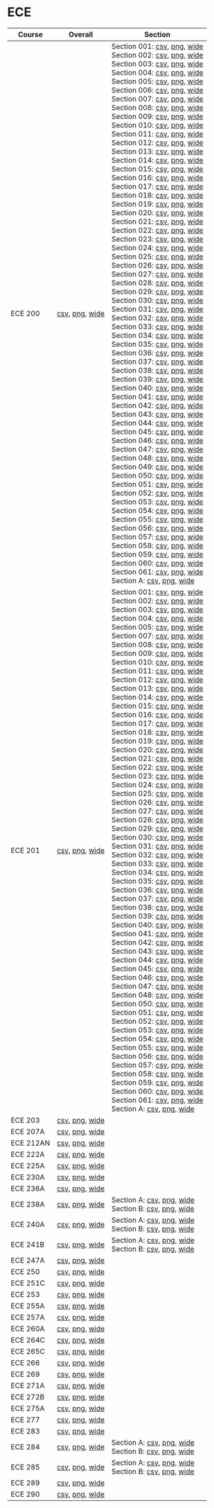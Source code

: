 # ECE

| Course | Overall | Section |
| ------ | ------- | ------- |
| ECE 200 | [csv](https://github.com/UCSD-Historical-Enrollment-Data/2022FallGrad/blob/main/overall/ECE%20200.csv), [png](https://raw.githubusercontent.com/UCSD-Historical-Enrollment-Data/2022FallGrad/main/plot_overall/ECE%20200.png), [wide](https://raw.githubusercontent.com/UCSD-Historical-Enrollment-Data/2022FallGrad/main/plot_overall_wide/ECE%20200.png) | Section 001: [csv](https://github.com/UCSD-Historical-Enrollment-Data/2022FallGrad/blob/main/section/ECE%20200_001.csv), [png](https://raw.githubusercontent.com/UCSD-Historical-Enrollment-Data/2022FallGrad/main/plot_section/ECE%20200_001.png), [wide](https://raw.githubusercontent.com/UCSD-Historical-Enrollment-Data/2022FallGrad/main/plot_section_wide/ECE%20200_001.png)<br>Section 002: [csv](https://github.com/UCSD-Historical-Enrollment-Data/2022FallGrad/blob/main/section/ECE%20200_002.csv), [png](https://raw.githubusercontent.com/UCSD-Historical-Enrollment-Data/2022FallGrad/main/plot_section/ECE%20200_002.png), [wide](https://raw.githubusercontent.com/UCSD-Historical-Enrollment-Data/2022FallGrad/main/plot_section_wide/ECE%20200_002.png)<br>Section 003: [csv](https://github.com/UCSD-Historical-Enrollment-Data/2022FallGrad/blob/main/section/ECE%20200_003.csv), [png](https://raw.githubusercontent.com/UCSD-Historical-Enrollment-Data/2022FallGrad/main/plot_section/ECE%20200_003.png), [wide](https://raw.githubusercontent.com/UCSD-Historical-Enrollment-Data/2022FallGrad/main/plot_section_wide/ECE%20200_003.png)<br>Section 004: [csv](https://github.com/UCSD-Historical-Enrollment-Data/2022FallGrad/blob/main/section/ECE%20200_004.csv), [png](https://raw.githubusercontent.com/UCSD-Historical-Enrollment-Data/2022FallGrad/main/plot_section/ECE%20200_004.png), [wide](https://raw.githubusercontent.com/UCSD-Historical-Enrollment-Data/2022FallGrad/main/plot_section_wide/ECE%20200_004.png)<br>Section 005: [csv](https://github.com/UCSD-Historical-Enrollment-Data/2022FallGrad/blob/main/section/ECE%20200_005.csv), [png](https://raw.githubusercontent.com/UCSD-Historical-Enrollment-Data/2022FallGrad/main/plot_section/ECE%20200_005.png), [wide](https://raw.githubusercontent.com/UCSD-Historical-Enrollment-Data/2022FallGrad/main/plot_section_wide/ECE%20200_005.png)<br>Section 006: [csv](https://github.com/UCSD-Historical-Enrollment-Data/2022FallGrad/blob/main/section/ECE%20200_006.csv), [png](https://raw.githubusercontent.com/UCSD-Historical-Enrollment-Data/2022FallGrad/main/plot_section/ECE%20200_006.png), [wide](https://raw.githubusercontent.com/UCSD-Historical-Enrollment-Data/2022FallGrad/main/plot_section_wide/ECE%20200_006.png)<br>Section 007: [csv](https://github.com/UCSD-Historical-Enrollment-Data/2022FallGrad/blob/main/section/ECE%20200_007.csv), [png](https://raw.githubusercontent.com/UCSD-Historical-Enrollment-Data/2022FallGrad/main/plot_section/ECE%20200_007.png), [wide](https://raw.githubusercontent.com/UCSD-Historical-Enrollment-Data/2022FallGrad/main/plot_section_wide/ECE%20200_007.png)<br>Section 008: [csv](https://github.com/UCSD-Historical-Enrollment-Data/2022FallGrad/blob/main/section/ECE%20200_008.csv), [png](https://raw.githubusercontent.com/UCSD-Historical-Enrollment-Data/2022FallGrad/main/plot_section/ECE%20200_008.png), [wide](https://raw.githubusercontent.com/UCSD-Historical-Enrollment-Data/2022FallGrad/main/plot_section_wide/ECE%20200_008.png)<br>Section 009: [csv](https://github.com/UCSD-Historical-Enrollment-Data/2022FallGrad/blob/main/section/ECE%20200_009.csv), [png](https://raw.githubusercontent.com/UCSD-Historical-Enrollment-Data/2022FallGrad/main/plot_section/ECE%20200_009.png), [wide](https://raw.githubusercontent.com/UCSD-Historical-Enrollment-Data/2022FallGrad/main/plot_section_wide/ECE%20200_009.png)<br>Section 010: [csv](https://github.com/UCSD-Historical-Enrollment-Data/2022FallGrad/blob/main/section/ECE%20200_010.csv), [png](https://raw.githubusercontent.com/UCSD-Historical-Enrollment-Data/2022FallGrad/main/plot_section/ECE%20200_010.png), [wide](https://raw.githubusercontent.com/UCSD-Historical-Enrollment-Data/2022FallGrad/main/plot_section_wide/ECE%20200_010.png)<br>Section 011: [csv](https://github.com/UCSD-Historical-Enrollment-Data/2022FallGrad/blob/main/section/ECE%20200_011.csv), [png](https://raw.githubusercontent.com/UCSD-Historical-Enrollment-Data/2022FallGrad/main/plot_section/ECE%20200_011.png), [wide](https://raw.githubusercontent.com/UCSD-Historical-Enrollment-Data/2022FallGrad/main/plot_section_wide/ECE%20200_011.png)<br>Section 012: [csv](https://github.com/UCSD-Historical-Enrollment-Data/2022FallGrad/blob/main/section/ECE%20200_012.csv), [png](https://raw.githubusercontent.com/UCSD-Historical-Enrollment-Data/2022FallGrad/main/plot_section/ECE%20200_012.png), [wide](https://raw.githubusercontent.com/UCSD-Historical-Enrollment-Data/2022FallGrad/main/plot_section_wide/ECE%20200_012.png)<br>Section 013: [csv](https://github.com/UCSD-Historical-Enrollment-Data/2022FallGrad/blob/main/section/ECE%20200_013.csv), [png](https://raw.githubusercontent.com/UCSD-Historical-Enrollment-Data/2022FallGrad/main/plot_section/ECE%20200_013.png), [wide](https://raw.githubusercontent.com/UCSD-Historical-Enrollment-Data/2022FallGrad/main/plot_section_wide/ECE%20200_013.png)<br>Section 014: [csv](https://github.com/UCSD-Historical-Enrollment-Data/2022FallGrad/blob/main/section/ECE%20200_014.csv), [png](https://raw.githubusercontent.com/UCSD-Historical-Enrollment-Data/2022FallGrad/main/plot_section/ECE%20200_014.png), [wide](https://raw.githubusercontent.com/UCSD-Historical-Enrollment-Data/2022FallGrad/main/plot_section_wide/ECE%20200_014.png)<br>Section 015: [csv](https://github.com/UCSD-Historical-Enrollment-Data/2022FallGrad/blob/main/section/ECE%20200_015.csv), [png](https://raw.githubusercontent.com/UCSD-Historical-Enrollment-Data/2022FallGrad/main/plot_section/ECE%20200_015.png), [wide](https://raw.githubusercontent.com/UCSD-Historical-Enrollment-Data/2022FallGrad/main/plot_section_wide/ECE%20200_015.png)<br>Section 016: [csv](https://github.com/UCSD-Historical-Enrollment-Data/2022FallGrad/blob/main/section/ECE%20200_016.csv), [png](https://raw.githubusercontent.com/UCSD-Historical-Enrollment-Data/2022FallGrad/main/plot_section/ECE%20200_016.png), [wide](https://raw.githubusercontent.com/UCSD-Historical-Enrollment-Data/2022FallGrad/main/plot_section_wide/ECE%20200_016.png)<br>Section 017: [csv](https://github.com/UCSD-Historical-Enrollment-Data/2022FallGrad/blob/main/section/ECE%20200_017.csv), [png](https://raw.githubusercontent.com/UCSD-Historical-Enrollment-Data/2022FallGrad/main/plot_section/ECE%20200_017.png), [wide](https://raw.githubusercontent.com/UCSD-Historical-Enrollment-Data/2022FallGrad/main/plot_section_wide/ECE%20200_017.png)<br>Section 018: [csv](https://github.com/UCSD-Historical-Enrollment-Data/2022FallGrad/blob/main/section/ECE%20200_018.csv), [png](https://raw.githubusercontent.com/UCSD-Historical-Enrollment-Data/2022FallGrad/main/plot_section/ECE%20200_018.png), [wide](https://raw.githubusercontent.com/UCSD-Historical-Enrollment-Data/2022FallGrad/main/plot_section_wide/ECE%20200_018.png)<br>Section 019: [csv](https://github.com/UCSD-Historical-Enrollment-Data/2022FallGrad/blob/main/section/ECE%20200_019.csv), [png](https://raw.githubusercontent.com/UCSD-Historical-Enrollment-Data/2022FallGrad/main/plot_section/ECE%20200_019.png), [wide](https://raw.githubusercontent.com/UCSD-Historical-Enrollment-Data/2022FallGrad/main/plot_section_wide/ECE%20200_019.png)<br>Section 020: [csv](https://github.com/UCSD-Historical-Enrollment-Data/2022FallGrad/blob/main/section/ECE%20200_020.csv), [png](https://raw.githubusercontent.com/UCSD-Historical-Enrollment-Data/2022FallGrad/main/plot_section/ECE%20200_020.png), [wide](https://raw.githubusercontent.com/UCSD-Historical-Enrollment-Data/2022FallGrad/main/plot_section_wide/ECE%20200_020.png)<br>Section 021: [csv](https://github.com/UCSD-Historical-Enrollment-Data/2022FallGrad/blob/main/section/ECE%20200_021.csv), [png](https://raw.githubusercontent.com/UCSD-Historical-Enrollment-Data/2022FallGrad/main/plot_section/ECE%20200_021.png), [wide](https://raw.githubusercontent.com/UCSD-Historical-Enrollment-Data/2022FallGrad/main/plot_section_wide/ECE%20200_021.png)<br>Section 022: [csv](https://github.com/UCSD-Historical-Enrollment-Data/2022FallGrad/blob/main/section/ECE%20200_022.csv), [png](https://raw.githubusercontent.com/UCSD-Historical-Enrollment-Data/2022FallGrad/main/plot_section/ECE%20200_022.png), [wide](https://raw.githubusercontent.com/UCSD-Historical-Enrollment-Data/2022FallGrad/main/plot_section_wide/ECE%20200_022.png)<br>Section 023: [csv](https://github.com/UCSD-Historical-Enrollment-Data/2022FallGrad/blob/main/section/ECE%20200_023.csv), [png](https://raw.githubusercontent.com/UCSD-Historical-Enrollment-Data/2022FallGrad/main/plot_section/ECE%20200_023.png), [wide](https://raw.githubusercontent.com/UCSD-Historical-Enrollment-Data/2022FallGrad/main/plot_section_wide/ECE%20200_023.png)<br>Section 024: [csv](https://github.com/UCSD-Historical-Enrollment-Data/2022FallGrad/blob/main/section/ECE%20200_024.csv), [png](https://raw.githubusercontent.com/UCSD-Historical-Enrollment-Data/2022FallGrad/main/plot_section/ECE%20200_024.png), [wide](https://raw.githubusercontent.com/UCSD-Historical-Enrollment-Data/2022FallGrad/main/plot_section_wide/ECE%20200_024.png)<br>Section 025: [csv](https://github.com/UCSD-Historical-Enrollment-Data/2022FallGrad/blob/main/section/ECE%20200_025.csv), [png](https://raw.githubusercontent.com/UCSD-Historical-Enrollment-Data/2022FallGrad/main/plot_section/ECE%20200_025.png), [wide](https://raw.githubusercontent.com/UCSD-Historical-Enrollment-Data/2022FallGrad/main/plot_section_wide/ECE%20200_025.png)<br>Section 026: [csv](https://github.com/UCSD-Historical-Enrollment-Data/2022FallGrad/blob/main/section/ECE%20200_026.csv), [png](https://raw.githubusercontent.com/UCSD-Historical-Enrollment-Data/2022FallGrad/main/plot_section/ECE%20200_026.png), [wide](https://raw.githubusercontent.com/UCSD-Historical-Enrollment-Data/2022FallGrad/main/plot_section_wide/ECE%20200_026.png)<br>Section 027: [csv](https://github.com/UCSD-Historical-Enrollment-Data/2022FallGrad/blob/main/section/ECE%20200_027.csv), [png](https://raw.githubusercontent.com/UCSD-Historical-Enrollment-Data/2022FallGrad/main/plot_section/ECE%20200_027.png), [wide](https://raw.githubusercontent.com/UCSD-Historical-Enrollment-Data/2022FallGrad/main/plot_section_wide/ECE%20200_027.png)<br>Section 028: [csv](https://github.com/UCSD-Historical-Enrollment-Data/2022FallGrad/blob/main/section/ECE%20200_028.csv), [png](https://raw.githubusercontent.com/UCSD-Historical-Enrollment-Data/2022FallGrad/main/plot_section/ECE%20200_028.png), [wide](https://raw.githubusercontent.com/UCSD-Historical-Enrollment-Data/2022FallGrad/main/plot_section_wide/ECE%20200_028.png)<br>Section 029: [csv](https://github.com/UCSD-Historical-Enrollment-Data/2022FallGrad/blob/main/section/ECE%20200_029.csv), [png](https://raw.githubusercontent.com/UCSD-Historical-Enrollment-Data/2022FallGrad/main/plot_section/ECE%20200_029.png), [wide](https://raw.githubusercontent.com/UCSD-Historical-Enrollment-Data/2022FallGrad/main/plot_section_wide/ECE%20200_029.png)<br>Section 030: [csv](https://github.com/UCSD-Historical-Enrollment-Data/2022FallGrad/blob/main/section/ECE%20200_030.csv), [png](https://raw.githubusercontent.com/UCSD-Historical-Enrollment-Data/2022FallGrad/main/plot_section/ECE%20200_030.png), [wide](https://raw.githubusercontent.com/UCSD-Historical-Enrollment-Data/2022FallGrad/main/plot_section_wide/ECE%20200_030.png)<br>Section 031: [csv](https://github.com/UCSD-Historical-Enrollment-Data/2022FallGrad/blob/main/section/ECE%20200_031.csv), [png](https://raw.githubusercontent.com/UCSD-Historical-Enrollment-Data/2022FallGrad/main/plot_section/ECE%20200_031.png), [wide](https://raw.githubusercontent.com/UCSD-Historical-Enrollment-Data/2022FallGrad/main/plot_section_wide/ECE%20200_031.png)<br>Section 032: [csv](https://github.com/UCSD-Historical-Enrollment-Data/2022FallGrad/blob/main/section/ECE%20200_032.csv), [png](https://raw.githubusercontent.com/UCSD-Historical-Enrollment-Data/2022FallGrad/main/plot_section/ECE%20200_032.png), [wide](https://raw.githubusercontent.com/UCSD-Historical-Enrollment-Data/2022FallGrad/main/plot_section_wide/ECE%20200_032.png)<br>Section 033: [csv](https://github.com/UCSD-Historical-Enrollment-Data/2022FallGrad/blob/main/section/ECE%20200_033.csv), [png](https://raw.githubusercontent.com/UCSD-Historical-Enrollment-Data/2022FallGrad/main/plot_section/ECE%20200_033.png), [wide](https://raw.githubusercontent.com/UCSD-Historical-Enrollment-Data/2022FallGrad/main/plot_section_wide/ECE%20200_033.png)<br>Section 034: [csv](https://github.com/UCSD-Historical-Enrollment-Data/2022FallGrad/blob/main/section/ECE%20200_034.csv), [png](https://raw.githubusercontent.com/UCSD-Historical-Enrollment-Data/2022FallGrad/main/plot_section/ECE%20200_034.png), [wide](https://raw.githubusercontent.com/UCSD-Historical-Enrollment-Data/2022FallGrad/main/plot_section_wide/ECE%20200_034.png)<br>Section 035: [csv](https://github.com/UCSD-Historical-Enrollment-Data/2022FallGrad/blob/main/section/ECE%20200_035.csv), [png](https://raw.githubusercontent.com/UCSD-Historical-Enrollment-Data/2022FallGrad/main/plot_section/ECE%20200_035.png), [wide](https://raw.githubusercontent.com/UCSD-Historical-Enrollment-Data/2022FallGrad/main/plot_section_wide/ECE%20200_035.png)<br>Section 036: [csv](https://github.com/UCSD-Historical-Enrollment-Data/2022FallGrad/blob/main/section/ECE%20200_036.csv), [png](https://raw.githubusercontent.com/UCSD-Historical-Enrollment-Data/2022FallGrad/main/plot_section/ECE%20200_036.png), [wide](https://raw.githubusercontent.com/UCSD-Historical-Enrollment-Data/2022FallGrad/main/plot_section_wide/ECE%20200_036.png)<br>Section 037: [csv](https://github.com/UCSD-Historical-Enrollment-Data/2022FallGrad/blob/main/section/ECE%20200_037.csv), [png](https://raw.githubusercontent.com/UCSD-Historical-Enrollment-Data/2022FallGrad/main/plot_section/ECE%20200_037.png), [wide](https://raw.githubusercontent.com/UCSD-Historical-Enrollment-Data/2022FallGrad/main/plot_section_wide/ECE%20200_037.png)<br>Section 038: [csv](https://github.com/UCSD-Historical-Enrollment-Data/2022FallGrad/blob/main/section/ECE%20200_038.csv), [png](https://raw.githubusercontent.com/UCSD-Historical-Enrollment-Data/2022FallGrad/main/plot_section/ECE%20200_038.png), [wide](https://raw.githubusercontent.com/UCSD-Historical-Enrollment-Data/2022FallGrad/main/plot_section_wide/ECE%20200_038.png)<br>Section 039: [csv](https://github.com/UCSD-Historical-Enrollment-Data/2022FallGrad/blob/main/section/ECE%20200_039.csv), [png](https://raw.githubusercontent.com/UCSD-Historical-Enrollment-Data/2022FallGrad/main/plot_section/ECE%20200_039.png), [wide](https://raw.githubusercontent.com/UCSD-Historical-Enrollment-Data/2022FallGrad/main/plot_section_wide/ECE%20200_039.png)<br>Section 040: [csv](https://github.com/UCSD-Historical-Enrollment-Data/2022FallGrad/blob/main/section/ECE%20200_040.csv), [png](https://raw.githubusercontent.com/UCSD-Historical-Enrollment-Data/2022FallGrad/main/plot_section/ECE%20200_040.png), [wide](https://raw.githubusercontent.com/UCSD-Historical-Enrollment-Data/2022FallGrad/main/plot_section_wide/ECE%20200_040.png)<br>Section 041: [csv](https://github.com/UCSD-Historical-Enrollment-Data/2022FallGrad/blob/main/section/ECE%20200_041.csv), [png](https://raw.githubusercontent.com/UCSD-Historical-Enrollment-Data/2022FallGrad/main/plot_section/ECE%20200_041.png), [wide](https://raw.githubusercontent.com/UCSD-Historical-Enrollment-Data/2022FallGrad/main/plot_section_wide/ECE%20200_041.png)<br>Section 042: [csv](https://github.com/UCSD-Historical-Enrollment-Data/2022FallGrad/blob/main/section/ECE%20200_042.csv), [png](https://raw.githubusercontent.com/UCSD-Historical-Enrollment-Data/2022FallGrad/main/plot_section/ECE%20200_042.png), [wide](https://raw.githubusercontent.com/UCSD-Historical-Enrollment-Data/2022FallGrad/main/plot_section_wide/ECE%20200_042.png)<br>Section 043: [csv](https://github.com/UCSD-Historical-Enrollment-Data/2022FallGrad/blob/main/section/ECE%20200_043.csv), [png](https://raw.githubusercontent.com/UCSD-Historical-Enrollment-Data/2022FallGrad/main/plot_section/ECE%20200_043.png), [wide](https://raw.githubusercontent.com/UCSD-Historical-Enrollment-Data/2022FallGrad/main/plot_section_wide/ECE%20200_043.png)<br>Section 044: [csv](https://github.com/UCSD-Historical-Enrollment-Data/2022FallGrad/blob/main/section/ECE%20200_044.csv), [png](https://raw.githubusercontent.com/UCSD-Historical-Enrollment-Data/2022FallGrad/main/plot_section/ECE%20200_044.png), [wide](https://raw.githubusercontent.com/UCSD-Historical-Enrollment-Data/2022FallGrad/main/plot_section_wide/ECE%20200_044.png)<br>Section 045: [csv](https://github.com/UCSD-Historical-Enrollment-Data/2022FallGrad/blob/main/section/ECE%20200_045.csv), [png](https://raw.githubusercontent.com/UCSD-Historical-Enrollment-Data/2022FallGrad/main/plot_section/ECE%20200_045.png), [wide](https://raw.githubusercontent.com/UCSD-Historical-Enrollment-Data/2022FallGrad/main/plot_section_wide/ECE%20200_045.png)<br>Section 046: [csv](https://github.com/UCSD-Historical-Enrollment-Data/2022FallGrad/blob/main/section/ECE%20200_046.csv), [png](https://raw.githubusercontent.com/UCSD-Historical-Enrollment-Data/2022FallGrad/main/plot_section/ECE%20200_046.png), [wide](https://raw.githubusercontent.com/UCSD-Historical-Enrollment-Data/2022FallGrad/main/plot_section_wide/ECE%20200_046.png)<br>Section 047: [csv](https://github.com/UCSD-Historical-Enrollment-Data/2022FallGrad/blob/main/section/ECE%20200_047.csv), [png](https://raw.githubusercontent.com/UCSD-Historical-Enrollment-Data/2022FallGrad/main/plot_section/ECE%20200_047.png), [wide](https://raw.githubusercontent.com/UCSD-Historical-Enrollment-Data/2022FallGrad/main/plot_section_wide/ECE%20200_047.png)<br>Section 048: [csv](https://github.com/UCSD-Historical-Enrollment-Data/2022FallGrad/blob/main/section/ECE%20200_048.csv), [png](https://raw.githubusercontent.com/UCSD-Historical-Enrollment-Data/2022FallGrad/main/plot_section/ECE%20200_048.png), [wide](https://raw.githubusercontent.com/UCSD-Historical-Enrollment-Data/2022FallGrad/main/plot_section_wide/ECE%20200_048.png)<br>Section 049: [csv](https://github.com/UCSD-Historical-Enrollment-Data/2022FallGrad/blob/main/section/ECE%20200_049.csv), [png](https://raw.githubusercontent.com/UCSD-Historical-Enrollment-Data/2022FallGrad/main/plot_section/ECE%20200_049.png), [wide](https://raw.githubusercontent.com/UCSD-Historical-Enrollment-Data/2022FallGrad/main/plot_section_wide/ECE%20200_049.png)<br>Section 050: [csv](https://github.com/UCSD-Historical-Enrollment-Data/2022FallGrad/blob/main/section/ECE%20200_050.csv), [png](https://raw.githubusercontent.com/UCSD-Historical-Enrollment-Data/2022FallGrad/main/plot_section/ECE%20200_050.png), [wide](https://raw.githubusercontent.com/UCSD-Historical-Enrollment-Data/2022FallGrad/main/plot_section_wide/ECE%20200_050.png)<br>Section 051: [csv](https://github.com/UCSD-Historical-Enrollment-Data/2022FallGrad/blob/main/section/ECE%20200_051.csv), [png](https://raw.githubusercontent.com/UCSD-Historical-Enrollment-Data/2022FallGrad/main/plot_section/ECE%20200_051.png), [wide](https://raw.githubusercontent.com/UCSD-Historical-Enrollment-Data/2022FallGrad/main/plot_section_wide/ECE%20200_051.png)<br>Section 052: [csv](https://github.com/UCSD-Historical-Enrollment-Data/2022FallGrad/blob/main/section/ECE%20200_052.csv), [png](https://raw.githubusercontent.com/UCSD-Historical-Enrollment-Data/2022FallGrad/main/plot_section/ECE%20200_052.png), [wide](https://raw.githubusercontent.com/UCSD-Historical-Enrollment-Data/2022FallGrad/main/plot_section_wide/ECE%20200_052.png)<br>Section 053: [csv](https://github.com/UCSD-Historical-Enrollment-Data/2022FallGrad/blob/main/section/ECE%20200_053.csv), [png](https://raw.githubusercontent.com/UCSD-Historical-Enrollment-Data/2022FallGrad/main/plot_section/ECE%20200_053.png), [wide](https://raw.githubusercontent.com/UCSD-Historical-Enrollment-Data/2022FallGrad/main/plot_section_wide/ECE%20200_053.png)<br>Section 054: [csv](https://github.com/UCSD-Historical-Enrollment-Data/2022FallGrad/blob/main/section/ECE%20200_054.csv), [png](https://raw.githubusercontent.com/UCSD-Historical-Enrollment-Data/2022FallGrad/main/plot_section/ECE%20200_054.png), [wide](https://raw.githubusercontent.com/UCSD-Historical-Enrollment-Data/2022FallGrad/main/plot_section_wide/ECE%20200_054.png)<br>Section 055: [csv](https://github.com/UCSD-Historical-Enrollment-Data/2022FallGrad/blob/main/section/ECE%20200_055.csv), [png](https://raw.githubusercontent.com/UCSD-Historical-Enrollment-Data/2022FallGrad/main/plot_section/ECE%20200_055.png), [wide](https://raw.githubusercontent.com/UCSD-Historical-Enrollment-Data/2022FallGrad/main/plot_section_wide/ECE%20200_055.png)<br>Section 056: [csv](https://github.com/UCSD-Historical-Enrollment-Data/2022FallGrad/blob/main/section/ECE%20200_056.csv), [png](https://raw.githubusercontent.com/UCSD-Historical-Enrollment-Data/2022FallGrad/main/plot_section/ECE%20200_056.png), [wide](https://raw.githubusercontent.com/UCSD-Historical-Enrollment-Data/2022FallGrad/main/plot_section_wide/ECE%20200_056.png)<br>Section 057: [csv](https://github.com/UCSD-Historical-Enrollment-Data/2022FallGrad/blob/main/section/ECE%20200_057.csv), [png](https://raw.githubusercontent.com/UCSD-Historical-Enrollment-Data/2022FallGrad/main/plot_section/ECE%20200_057.png), [wide](https://raw.githubusercontent.com/UCSD-Historical-Enrollment-Data/2022FallGrad/main/plot_section_wide/ECE%20200_057.png)<br>Section 058: [csv](https://github.com/UCSD-Historical-Enrollment-Data/2022FallGrad/blob/main/section/ECE%20200_058.csv), [png](https://raw.githubusercontent.com/UCSD-Historical-Enrollment-Data/2022FallGrad/main/plot_section/ECE%20200_058.png), [wide](https://raw.githubusercontent.com/UCSD-Historical-Enrollment-Data/2022FallGrad/main/plot_section_wide/ECE%20200_058.png)<br>Section 059: [csv](https://github.com/UCSD-Historical-Enrollment-Data/2022FallGrad/blob/main/section/ECE%20200_059.csv), [png](https://raw.githubusercontent.com/UCSD-Historical-Enrollment-Data/2022FallGrad/main/plot_section/ECE%20200_059.png), [wide](https://raw.githubusercontent.com/UCSD-Historical-Enrollment-Data/2022FallGrad/main/plot_section_wide/ECE%20200_059.png)<br>Section 060: [csv](https://github.com/UCSD-Historical-Enrollment-Data/2022FallGrad/blob/main/section/ECE%20200_060.csv), [png](https://raw.githubusercontent.com/UCSD-Historical-Enrollment-Data/2022FallGrad/main/plot_section/ECE%20200_060.png), [wide](https://raw.githubusercontent.com/UCSD-Historical-Enrollment-Data/2022FallGrad/main/plot_section_wide/ECE%20200_060.png)<br>Section 061: [csv](https://github.com/UCSD-Historical-Enrollment-Data/2022FallGrad/blob/main/section/ECE%20200_061.csv), [png](https://raw.githubusercontent.com/UCSD-Historical-Enrollment-Data/2022FallGrad/main/plot_section/ECE%20200_061.png), [wide](https://raw.githubusercontent.com/UCSD-Historical-Enrollment-Data/2022FallGrad/main/plot_section_wide/ECE%20200_061.png)<br>Section A: [csv](https://github.com/UCSD-Historical-Enrollment-Data/2022FallGrad/blob/main/section/ECE%20200_A.csv), [png](https://raw.githubusercontent.com/UCSD-Historical-Enrollment-Data/2022FallGrad/main/plot_section/ECE%20200_A.png), [wide](https://raw.githubusercontent.com/UCSD-Historical-Enrollment-Data/2022FallGrad/main/plot_section_wide/ECE%20200_A.png) |
| ECE 201 | [csv](https://github.com/UCSD-Historical-Enrollment-Data/2022FallGrad/blob/main/overall/ECE%20201.csv), [png](https://raw.githubusercontent.com/UCSD-Historical-Enrollment-Data/2022FallGrad/main/plot_overall/ECE%20201.png), [wide](https://raw.githubusercontent.com/UCSD-Historical-Enrollment-Data/2022FallGrad/main/plot_overall_wide/ECE%20201.png) | Section 001: [csv](https://github.com/UCSD-Historical-Enrollment-Data/2022FallGrad/blob/main/section/ECE%20201_001.csv), [png](https://raw.githubusercontent.com/UCSD-Historical-Enrollment-Data/2022FallGrad/main/plot_section/ECE%20201_001.png), [wide](https://raw.githubusercontent.com/UCSD-Historical-Enrollment-Data/2022FallGrad/main/plot_section_wide/ECE%20201_001.png)<br>Section 002: [csv](https://github.com/UCSD-Historical-Enrollment-Data/2022FallGrad/blob/main/section/ECE%20201_002.csv), [png](https://raw.githubusercontent.com/UCSD-Historical-Enrollment-Data/2022FallGrad/main/plot_section/ECE%20201_002.png), [wide](https://raw.githubusercontent.com/UCSD-Historical-Enrollment-Data/2022FallGrad/main/plot_section_wide/ECE%20201_002.png)<br>Section 003: [csv](https://github.com/UCSD-Historical-Enrollment-Data/2022FallGrad/blob/main/section/ECE%20201_003.csv), [png](https://raw.githubusercontent.com/UCSD-Historical-Enrollment-Data/2022FallGrad/main/plot_section/ECE%20201_003.png), [wide](https://raw.githubusercontent.com/UCSD-Historical-Enrollment-Data/2022FallGrad/main/plot_section_wide/ECE%20201_003.png)<br>Section 004: [csv](https://github.com/UCSD-Historical-Enrollment-Data/2022FallGrad/blob/main/section/ECE%20201_004.csv), [png](https://raw.githubusercontent.com/UCSD-Historical-Enrollment-Data/2022FallGrad/main/plot_section/ECE%20201_004.png), [wide](https://raw.githubusercontent.com/UCSD-Historical-Enrollment-Data/2022FallGrad/main/plot_section_wide/ECE%20201_004.png)<br>Section 005: [csv](https://github.com/UCSD-Historical-Enrollment-Data/2022FallGrad/blob/main/section/ECE%20201_005.csv), [png](https://raw.githubusercontent.com/UCSD-Historical-Enrollment-Data/2022FallGrad/main/plot_section/ECE%20201_005.png), [wide](https://raw.githubusercontent.com/UCSD-Historical-Enrollment-Data/2022FallGrad/main/plot_section_wide/ECE%20201_005.png)<br>Section 007: [csv](https://github.com/UCSD-Historical-Enrollment-Data/2022FallGrad/blob/main/section/ECE%20201_007.csv), [png](https://raw.githubusercontent.com/UCSD-Historical-Enrollment-Data/2022FallGrad/main/plot_section/ECE%20201_007.png), [wide](https://raw.githubusercontent.com/UCSD-Historical-Enrollment-Data/2022FallGrad/main/plot_section_wide/ECE%20201_007.png)<br>Section 008: [csv](https://github.com/UCSD-Historical-Enrollment-Data/2022FallGrad/blob/main/section/ECE%20201_008.csv), [png](https://raw.githubusercontent.com/UCSD-Historical-Enrollment-Data/2022FallGrad/main/plot_section/ECE%20201_008.png), [wide](https://raw.githubusercontent.com/UCSD-Historical-Enrollment-Data/2022FallGrad/main/plot_section_wide/ECE%20201_008.png)<br>Section 009: [csv](https://github.com/UCSD-Historical-Enrollment-Data/2022FallGrad/blob/main/section/ECE%20201_009.csv), [png](https://raw.githubusercontent.com/UCSD-Historical-Enrollment-Data/2022FallGrad/main/plot_section/ECE%20201_009.png), [wide](https://raw.githubusercontent.com/UCSD-Historical-Enrollment-Data/2022FallGrad/main/plot_section_wide/ECE%20201_009.png)<br>Section 010: [csv](https://github.com/UCSD-Historical-Enrollment-Data/2022FallGrad/blob/main/section/ECE%20201_010.csv), [png](https://raw.githubusercontent.com/UCSD-Historical-Enrollment-Data/2022FallGrad/main/plot_section/ECE%20201_010.png), [wide](https://raw.githubusercontent.com/UCSD-Historical-Enrollment-Data/2022FallGrad/main/plot_section_wide/ECE%20201_010.png)<br>Section 011: [csv](https://github.com/UCSD-Historical-Enrollment-Data/2022FallGrad/blob/main/section/ECE%20201_011.csv), [png](https://raw.githubusercontent.com/UCSD-Historical-Enrollment-Data/2022FallGrad/main/plot_section/ECE%20201_011.png), [wide](https://raw.githubusercontent.com/UCSD-Historical-Enrollment-Data/2022FallGrad/main/plot_section_wide/ECE%20201_011.png)<br>Section 012: [csv](https://github.com/UCSD-Historical-Enrollment-Data/2022FallGrad/blob/main/section/ECE%20201_012.csv), [png](https://raw.githubusercontent.com/UCSD-Historical-Enrollment-Data/2022FallGrad/main/plot_section/ECE%20201_012.png), [wide](https://raw.githubusercontent.com/UCSD-Historical-Enrollment-Data/2022FallGrad/main/plot_section_wide/ECE%20201_012.png)<br>Section 013: [csv](https://github.com/UCSD-Historical-Enrollment-Data/2022FallGrad/blob/main/section/ECE%20201_013.csv), [png](https://raw.githubusercontent.com/UCSD-Historical-Enrollment-Data/2022FallGrad/main/plot_section/ECE%20201_013.png), [wide](https://raw.githubusercontent.com/UCSD-Historical-Enrollment-Data/2022FallGrad/main/plot_section_wide/ECE%20201_013.png)<br>Section 014: [csv](https://github.com/UCSD-Historical-Enrollment-Data/2022FallGrad/blob/main/section/ECE%20201_014.csv), [png](https://raw.githubusercontent.com/UCSD-Historical-Enrollment-Data/2022FallGrad/main/plot_section/ECE%20201_014.png), [wide](https://raw.githubusercontent.com/UCSD-Historical-Enrollment-Data/2022FallGrad/main/plot_section_wide/ECE%20201_014.png)<br>Section 015: [csv](https://github.com/UCSD-Historical-Enrollment-Data/2022FallGrad/blob/main/section/ECE%20201_015.csv), [png](https://raw.githubusercontent.com/UCSD-Historical-Enrollment-Data/2022FallGrad/main/plot_section/ECE%20201_015.png), [wide](https://raw.githubusercontent.com/UCSD-Historical-Enrollment-Data/2022FallGrad/main/plot_section_wide/ECE%20201_015.png)<br>Section 016: [csv](https://github.com/UCSD-Historical-Enrollment-Data/2022FallGrad/blob/main/section/ECE%20201_016.csv), [png](https://raw.githubusercontent.com/UCSD-Historical-Enrollment-Data/2022FallGrad/main/plot_section/ECE%20201_016.png), [wide](https://raw.githubusercontent.com/UCSD-Historical-Enrollment-Data/2022FallGrad/main/plot_section_wide/ECE%20201_016.png)<br>Section 017: [csv](https://github.com/UCSD-Historical-Enrollment-Data/2022FallGrad/blob/main/section/ECE%20201_017.csv), [png](https://raw.githubusercontent.com/UCSD-Historical-Enrollment-Data/2022FallGrad/main/plot_section/ECE%20201_017.png), [wide](https://raw.githubusercontent.com/UCSD-Historical-Enrollment-Data/2022FallGrad/main/plot_section_wide/ECE%20201_017.png)<br>Section 018: [csv](https://github.com/UCSD-Historical-Enrollment-Data/2022FallGrad/blob/main/section/ECE%20201_018.csv), [png](https://raw.githubusercontent.com/UCSD-Historical-Enrollment-Data/2022FallGrad/main/plot_section/ECE%20201_018.png), [wide](https://raw.githubusercontent.com/UCSD-Historical-Enrollment-Data/2022FallGrad/main/plot_section_wide/ECE%20201_018.png)<br>Section 019: [csv](https://github.com/UCSD-Historical-Enrollment-Data/2022FallGrad/blob/main/section/ECE%20201_019.csv), [png](https://raw.githubusercontent.com/UCSD-Historical-Enrollment-Data/2022FallGrad/main/plot_section/ECE%20201_019.png), [wide](https://raw.githubusercontent.com/UCSD-Historical-Enrollment-Data/2022FallGrad/main/plot_section_wide/ECE%20201_019.png)<br>Section 020: [csv](https://github.com/UCSD-Historical-Enrollment-Data/2022FallGrad/blob/main/section/ECE%20201_020.csv), [png](https://raw.githubusercontent.com/UCSD-Historical-Enrollment-Data/2022FallGrad/main/plot_section/ECE%20201_020.png), [wide](https://raw.githubusercontent.com/UCSD-Historical-Enrollment-Data/2022FallGrad/main/plot_section_wide/ECE%20201_020.png)<br>Section 021: [csv](https://github.com/UCSD-Historical-Enrollment-Data/2022FallGrad/blob/main/section/ECE%20201_021.csv), [png](https://raw.githubusercontent.com/UCSD-Historical-Enrollment-Data/2022FallGrad/main/plot_section/ECE%20201_021.png), [wide](https://raw.githubusercontent.com/UCSD-Historical-Enrollment-Data/2022FallGrad/main/plot_section_wide/ECE%20201_021.png)<br>Section 022: [csv](https://github.com/UCSD-Historical-Enrollment-Data/2022FallGrad/blob/main/section/ECE%20201_022.csv), [png](https://raw.githubusercontent.com/UCSD-Historical-Enrollment-Data/2022FallGrad/main/plot_section/ECE%20201_022.png), [wide](https://raw.githubusercontent.com/UCSD-Historical-Enrollment-Data/2022FallGrad/main/plot_section_wide/ECE%20201_022.png)<br>Section 023: [csv](https://github.com/UCSD-Historical-Enrollment-Data/2022FallGrad/blob/main/section/ECE%20201_023.csv), [png](https://raw.githubusercontent.com/UCSD-Historical-Enrollment-Data/2022FallGrad/main/plot_section/ECE%20201_023.png), [wide](https://raw.githubusercontent.com/UCSD-Historical-Enrollment-Data/2022FallGrad/main/plot_section_wide/ECE%20201_023.png)<br>Section 024: [csv](https://github.com/UCSD-Historical-Enrollment-Data/2022FallGrad/blob/main/section/ECE%20201_024.csv), [png](https://raw.githubusercontent.com/UCSD-Historical-Enrollment-Data/2022FallGrad/main/plot_section/ECE%20201_024.png), [wide](https://raw.githubusercontent.com/UCSD-Historical-Enrollment-Data/2022FallGrad/main/plot_section_wide/ECE%20201_024.png)<br>Section 025: [csv](https://github.com/UCSD-Historical-Enrollment-Data/2022FallGrad/blob/main/section/ECE%20201_025.csv), [png](https://raw.githubusercontent.com/UCSD-Historical-Enrollment-Data/2022FallGrad/main/plot_section/ECE%20201_025.png), [wide](https://raw.githubusercontent.com/UCSD-Historical-Enrollment-Data/2022FallGrad/main/plot_section_wide/ECE%20201_025.png)<br>Section 026: [csv](https://github.com/UCSD-Historical-Enrollment-Data/2022FallGrad/blob/main/section/ECE%20201_026.csv), [png](https://raw.githubusercontent.com/UCSD-Historical-Enrollment-Data/2022FallGrad/main/plot_section/ECE%20201_026.png), [wide](https://raw.githubusercontent.com/UCSD-Historical-Enrollment-Data/2022FallGrad/main/plot_section_wide/ECE%20201_026.png)<br>Section 027: [csv](https://github.com/UCSD-Historical-Enrollment-Data/2022FallGrad/blob/main/section/ECE%20201_027.csv), [png](https://raw.githubusercontent.com/UCSD-Historical-Enrollment-Data/2022FallGrad/main/plot_section/ECE%20201_027.png), [wide](https://raw.githubusercontent.com/UCSD-Historical-Enrollment-Data/2022FallGrad/main/plot_section_wide/ECE%20201_027.png)<br>Section 028: [csv](https://github.com/UCSD-Historical-Enrollment-Data/2022FallGrad/blob/main/section/ECE%20201_028.csv), [png](https://raw.githubusercontent.com/UCSD-Historical-Enrollment-Data/2022FallGrad/main/plot_section/ECE%20201_028.png), [wide](https://raw.githubusercontent.com/UCSD-Historical-Enrollment-Data/2022FallGrad/main/plot_section_wide/ECE%20201_028.png)<br>Section 029: [csv](https://github.com/UCSD-Historical-Enrollment-Data/2022FallGrad/blob/main/section/ECE%20201_029.csv), [png](https://raw.githubusercontent.com/UCSD-Historical-Enrollment-Data/2022FallGrad/main/plot_section/ECE%20201_029.png), [wide](https://raw.githubusercontent.com/UCSD-Historical-Enrollment-Data/2022FallGrad/main/plot_section_wide/ECE%20201_029.png)<br>Section 030: [csv](https://github.com/UCSD-Historical-Enrollment-Data/2022FallGrad/blob/main/section/ECE%20201_030.csv), [png](https://raw.githubusercontent.com/UCSD-Historical-Enrollment-Data/2022FallGrad/main/plot_section/ECE%20201_030.png), [wide](https://raw.githubusercontent.com/UCSD-Historical-Enrollment-Data/2022FallGrad/main/plot_section_wide/ECE%20201_030.png)<br>Section 031: [csv](https://github.com/UCSD-Historical-Enrollment-Data/2022FallGrad/blob/main/section/ECE%20201_031.csv), [png](https://raw.githubusercontent.com/UCSD-Historical-Enrollment-Data/2022FallGrad/main/plot_section/ECE%20201_031.png), [wide](https://raw.githubusercontent.com/UCSD-Historical-Enrollment-Data/2022FallGrad/main/plot_section_wide/ECE%20201_031.png)<br>Section 032: [csv](https://github.com/UCSD-Historical-Enrollment-Data/2022FallGrad/blob/main/section/ECE%20201_032.csv), [png](https://raw.githubusercontent.com/UCSD-Historical-Enrollment-Data/2022FallGrad/main/plot_section/ECE%20201_032.png), [wide](https://raw.githubusercontent.com/UCSD-Historical-Enrollment-Data/2022FallGrad/main/plot_section_wide/ECE%20201_032.png)<br>Section 033: [csv](https://github.com/UCSD-Historical-Enrollment-Data/2022FallGrad/blob/main/section/ECE%20201_033.csv), [png](https://raw.githubusercontent.com/UCSD-Historical-Enrollment-Data/2022FallGrad/main/plot_section/ECE%20201_033.png), [wide](https://raw.githubusercontent.com/UCSD-Historical-Enrollment-Data/2022FallGrad/main/plot_section_wide/ECE%20201_033.png)<br>Section 034: [csv](https://github.com/UCSD-Historical-Enrollment-Data/2022FallGrad/blob/main/section/ECE%20201_034.csv), [png](https://raw.githubusercontent.com/UCSD-Historical-Enrollment-Data/2022FallGrad/main/plot_section/ECE%20201_034.png), [wide](https://raw.githubusercontent.com/UCSD-Historical-Enrollment-Data/2022FallGrad/main/plot_section_wide/ECE%20201_034.png)<br>Section 035: [csv](https://github.com/UCSD-Historical-Enrollment-Data/2022FallGrad/blob/main/section/ECE%20201_035.csv), [png](https://raw.githubusercontent.com/UCSD-Historical-Enrollment-Data/2022FallGrad/main/plot_section/ECE%20201_035.png), [wide](https://raw.githubusercontent.com/UCSD-Historical-Enrollment-Data/2022FallGrad/main/plot_section_wide/ECE%20201_035.png)<br>Section 036: [csv](https://github.com/UCSD-Historical-Enrollment-Data/2022FallGrad/blob/main/section/ECE%20201_036.csv), [png](https://raw.githubusercontent.com/UCSD-Historical-Enrollment-Data/2022FallGrad/main/plot_section/ECE%20201_036.png), [wide](https://raw.githubusercontent.com/UCSD-Historical-Enrollment-Data/2022FallGrad/main/plot_section_wide/ECE%20201_036.png)<br>Section 037: [csv](https://github.com/UCSD-Historical-Enrollment-Data/2022FallGrad/blob/main/section/ECE%20201_037.csv), [png](https://raw.githubusercontent.com/UCSD-Historical-Enrollment-Data/2022FallGrad/main/plot_section/ECE%20201_037.png), [wide](https://raw.githubusercontent.com/UCSD-Historical-Enrollment-Data/2022FallGrad/main/plot_section_wide/ECE%20201_037.png)<br>Section 038: [csv](https://github.com/UCSD-Historical-Enrollment-Data/2022FallGrad/blob/main/section/ECE%20201_038.csv), [png](https://raw.githubusercontent.com/UCSD-Historical-Enrollment-Data/2022FallGrad/main/plot_section/ECE%20201_038.png), [wide](https://raw.githubusercontent.com/UCSD-Historical-Enrollment-Data/2022FallGrad/main/plot_section_wide/ECE%20201_038.png)<br>Section 039: [csv](https://github.com/UCSD-Historical-Enrollment-Data/2022FallGrad/blob/main/section/ECE%20201_039.csv), [png](https://raw.githubusercontent.com/UCSD-Historical-Enrollment-Data/2022FallGrad/main/plot_section/ECE%20201_039.png), [wide](https://raw.githubusercontent.com/UCSD-Historical-Enrollment-Data/2022FallGrad/main/plot_section_wide/ECE%20201_039.png)<br>Section 040: [csv](https://github.com/UCSD-Historical-Enrollment-Data/2022FallGrad/blob/main/section/ECE%20201_040.csv), [png](https://raw.githubusercontent.com/UCSD-Historical-Enrollment-Data/2022FallGrad/main/plot_section/ECE%20201_040.png), [wide](https://raw.githubusercontent.com/UCSD-Historical-Enrollment-Data/2022FallGrad/main/plot_section_wide/ECE%20201_040.png)<br>Section 041: [csv](https://github.com/UCSD-Historical-Enrollment-Data/2022FallGrad/blob/main/section/ECE%20201_041.csv), [png](https://raw.githubusercontent.com/UCSD-Historical-Enrollment-Data/2022FallGrad/main/plot_section/ECE%20201_041.png), [wide](https://raw.githubusercontent.com/UCSD-Historical-Enrollment-Data/2022FallGrad/main/plot_section_wide/ECE%20201_041.png)<br>Section 042: [csv](https://github.com/UCSD-Historical-Enrollment-Data/2022FallGrad/blob/main/section/ECE%20201_042.csv), [png](https://raw.githubusercontent.com/UCSD-Historical-Enrollment-Data/2022FallGrad/main/plot_section/ECE%20201_042.png), [wide](https://raw.githubusercontent.com/UCSD-Historical-Enrollment-Data/2022FallGrad/main/plot_section_wide/ECE%20201_042.png)<br>Section 043: [csv](https://github.com/UCSD-Historical-Enrollment-Data/2022FallGrad/blob/main/section/ECE%20201_043.csv), [png](https://raw.githubusercontent.com/UCSD-Historical-Enrollment-Data/2022FallGrad/main/plot_section/ECE%20201_043.png), [wide](https://raw.githubusercontent.com/UCSD-Historical-Enrollment-Data/2022FallGrad/main/plot_section_wide/ECE%20201_043.png)<br>Section 044: [csv](https://github.com/UCSD-Historical-Enrollment-Data/2022FallGrad/blob/main/section/ECE%20201_044.csv), [png](https://raw.githubusercontent.com/UCSD-Historical-Enrollment-Data/2022FallGrad/main/plot_section/ECE%20201_044.png), [wide](https://raw.githubusercontent.com/UCSD-Historical-Enrollment-Data/2022FallGrad/main/plot_section_wide/ECE%20201_044.png)<br>Section 045: [csv](https://github.com/UCSD-Historical-Enrollment-Data/2022FallGrad/blob/main/section/ECE%20201_045.csv), [png](https://raw.githubusercontent.com/UCSD-Historical-Enrollment-Data/2022FallGrad/main/plot_section/ECE%20201_045.png), [wide](https://raw.githubusercontent.com/UCSD-Historical-Enrollment-Data/2022FallGrad/main/plot_section_wide/ECE%20201_045.png)<br>Section 046: [csv](https://github.com/UCSD-Historical-Enrollment-Data/2022FallGrad/blob/main/section/ECE%20201_046.csv), [png](https://raw.githubusercontent.com/UCSD-Historical-Enrollment-Data/2022FallGrad/main/plot_section/ECE%20201_046.png), [wide](https://raw.githubusercontent.com/UCSD-Historical-Enrollment-Data/2022FallGrad/main/plot_section_wide/ECE%20201_046.png)<br>Section 047: [csv](https://github.com/UCSD-Historical-Enrollment-Data/2022FallGrad/blob/main/section/ECE%20201_047.csv), [png](https://raw.githubusercontent.com/UCSD-Historical-Enrollment-Data/2022FallGrad/main/plot_section/ECE%20201_047.png), [wide](https://raw.githubusercontent.com/UCSD-Historical-Enrollment-Data/2022FallGrad/main/plot_section_wide/ECE%20201_047.png)<br>Section 048: [csv](https://github.com/UCSD-Historical-Enrollment-Data/2022FallGrad/blob/main/section/ECE%20201_048.csv), [png](https://raw.githubusercontent.com/UCSD-Historical-Enrollment-Data/2022FallGrad/main/plot_section/ECE%20201_048.png), [wide](https://raw.githubusercontent.com/UCSD-Historical-Enrollment-Data/2022FallGrad/main/plot_section_wide/ECE%20201_048.png)<br>Section 050: [csv](https://github.com/UCSD-Historical-Enrollment-Data/2022FallGrad/blob/main/section/ECE%20201_050.csv), [png](https://raw.githubusercontent.com/UCSD-Historical-Enrollment-Data/2022FallGrad/main/plot_section/ECE%20201_050.png), [wide](https://raw.githubusercontent.com/UCSD-Historical-Enrollment-Data/2022FallGrad/main/plot_section_wide/ECE%20201_050.png)<br>Section 051: [csv](https://github.com/UCSD-Historical-Enrollment-Data/2022FallGrad/blob/main/section/ECE%20201_051.csv), [png](https://raw.githubusercontent.com/UCSD-Historical-Enrollment-Data/2022FallGrad/main/plot_section/ECE%20201_051.png), [wide](https://raw.githubusercontent.com/UCSD-Historical-Enrollment-Data/2022FallGrad/main/plot_section_wide/ECE%20201_051.png)<br>Section 052: [csv](https://github.com/UCSD-Historical-Enrollment-Data/2022FallGrad/blob/main/section/ECE%20201_052.csv), [png](https://raw.githubusercontent.com/UCSD-Historical-Enrollment-Data/2022FallGrad/main/plot_section/ECE%20201_052.png), [wide](https://raw.githubusercontent.com/UCSD-Historical-Enrollment-Data/2022FallGrad/main/plot_section_wide/ECE%20201_052.png)<br>Section 053: [csv](https://github.com/UCSD-Historical-Enrollment-Data/2022FallGrad/blob/main/section/ECE%20201_053.csv), [png](https://raw.githubusercontent.com/UCSD-Historical-Enrollment-Data/2022FallGrad/main/plot_section/ECE%20201_053.png), [wide](https://raw.githubusercontent.com/UCSD-Historical-Enrollment-Data/2022FallGrad/main/plot_section_wide/ECE%20201_053.png)<br>Section 054: [csv](https://github.com/UCSD-Historical-Enrollment-Data/2022FallGrad/blob/main/section/ECE%20201_054.csv), [png](https://raw.githubusercontent.com/UCSD-Historical-Enrollment-Data/2022FallGrad/main/plot_section/ECE%20201_054.png), [wide](https://raw.githubusercontent.com/UCSD-Historical-Enrollment-Data/2022FallGrad/main/plot_section_wide/ECE%20201_054.png)<br>Section 055: [csv](https://github.com/UCSD-Historical-Enrollment-Data/2022FallGrad/blob/main/section/ECE%20201_055.csv), [png](https://raw.githubusercontent.com/UCSD-Historical-Enrollment-Data/2022FallGrad/main/plot_section/ECE%20201_055.png), [wide](https://raw.githubusercontent.com/UCSD-Historical-Enrollment-Data/2022FallGrad/main/plot_section_wide/ECE%20201_055.png)<br>Section 056: [csv](https://github.com/UCSD-Historical-Enrollment-Data/2022FallGrad/blob/main/section/ECE%20201_056.csv), [png](https://raw.githubusercontent.com/UCSD-Historical-Enrollment-Data/2022FallGrad/main/plot_section/ECE%20201_056.png), [wide](https://raw.githubusercontent.com/UCSD-Historical-Enrollment-Data/2022FallGrad/main/plot_section_wide/ECE%20201_056.png)<br>Section 057: [csv](https://github.com/UCSD-Historical-Enrollment-Data/2022FallGrad/blob/main/section/ECE%20201_057.csv), [png](https://raw.githubusercontent.com/UCSD-Historical-Enrollment-Data/2022FallGrad/main/plot_section/ECE%20201_057.png), [wide](https://raw.githubusercontent.com/UCSD-Historical-Enrollment-Data/2022FallGrad/main/plot_section_wide/ECE%20201_057.png)<br>Section 058: [csv](https://github.com/UCSD-Historical-Enrollment-Data/2022FallGrad/blob/main/section/ECE%20201_058.csv), [png](https://raw.githubusercontent.com/UCSD-Historical-Enrollment-Data/2022FallGrad/main/plot_section/ECE%20201_058.png), [wide](https://raw.githubusercontent.com/UCSD-Historical-Enrollment-Data/2022FallGrad/main/plot_section_wide/ECE%20201_058.png)<br>Section 059: [csv](https://github.com/UCSD-Historical-Enrollment-Data/2022FallGrad/blob/main/section/ECE%20201_059.csv), [png](https://raw.githubusercontent.com/UCSD-Historical-Enrollment-Data/2022FallGrad/main/plot_section/ECE%20201_059.png), [wide](https://raw.githubusercontent.com/UCSD-Historical-Enrollment-Data/2022FallGrad/main/plot_section_wide/ECE%20201_059.png)<br>Section 060: [csv](https://github.com/UCSD-Historical-Enrollment-Data/2022FallGrad/blob/main/section/ECE%20201_060.csv), [png](https://raw.githubusercontent.com/UCSD-Historical-Enrollment-Data/2022FallGrad/main/plot_section/ECE%20201_060.png), [wide](https://raw.githubusercontent.com/UCSD-Historical-Enrollment-Data/2022FallGrad/main/plot_section_wide/ECE%20201_060.png)<br>Section 061: [csv](https://github.com/UCSD-Historical-Enrollment-Data/2022FallGrad/blob/main/section/ECE%20201_061.csv), [png](https://raw.githubusercontent.com/UCSD-Historical-Enrollment-Data/2022FallGrad/main/plot_section/ECE%20201_061.png), [wide](https://raw.githubusercontent.com/UCSD-Historical-Enrollment-Data/2022FallGrad/main/plot_section_wide/ECE%20201_061.png)<br>Section A: [csv](https://github.com/UCSD-Historical-Enrollment-Data/2022FallGrad/blob/main/section/ECE%20201_A.csv), [png](https://raw.githubusercontent.com/UCSD-Historical-Enrollment-Data/2022FallGrad/main/plot_section/ECE%20201_A.png), [wide](https://raw.githubusercontent.com/UCSD-Historical-Enrollment-Data/2022FallGrad/main/plot_section_wide/ECE%20201_A.png) |
| ECE 203 | [csv](https://github.com/UCSD-Historical-Enrollment-Data/2022FallGrad/blob/main/overall/ECE%20203.csv), [png](https://raw.githubusercontent.com/UCSD-Historical-Enrollment-Data/2022FallGrad/main/plot_overall/ECE%20203.png), [wide](https://raw.githubusercontent.com/UCSD-Historical-Enrollment-Data/2022FallGrad/main/plot_overall_wide/ECE%20203.png) |  |
| ECE 207A | [csv](https://github.com/UCSD-Historical-Enrollment-Data/2022FallGrad/blob/main/overall/ECE%20207A.csv), [png](https://raw.githubusercontent.com/UCSD-Historical-Enrollment-Data/2022FallGrad/main/plot_overall/ECE%20207A.png), [wide](https://raw.githubusercontent.com/UCSD-Historical-Enrollment-Data/2022FallGrad/main/plot_overall_wide/ECE%20207A.png) |  |
| ECE 212AN | [csv](https://github.com/UCSD-Historical-Enrollment-Data/2022FallGrad/blob/main/overall/ECE%20212AN.csv), [png](https://raw.githubusercontent.com/UCSD-Historical-Enrollment-Data/2022FallGrad/main/plot_overall/ECE%20212AN.png), [wide](https://raw.githubusercontent.com/UCSD-Historical-Enrollment-Data/2022FallGrad/main/plot_overall_wide/ECE%20212AN.png) |  |
| ECE 222A | [csv](https://github.com/UCSD-Historical-Enrollment-Data/2022FallGrad/blob/main/overall/ECE%20222A.csv), [png](https://raw.githubusercontent.com/UCSD-Historical-Enrollment-Data/2022FallGrad/main/plot_overall/ECE%20222A.png), [wide](https://raw.githubusercontent.com/UCSD-Historical-Enrollment-Data/2022FallGrad/main/plot_overall_wide/ECE%20222A.png) |  |
| ECE 225A | [csv](https://github.com/UCSD-Historical-Enrollment-Data/2022FallGrad/blob/main/overall/ECE%20225A.csv), [png](https://raw.githubusercontent.com/UCSD-Historical-Enrollment-Data/2022FallGrad/main/plot_overall/ECE%20225A.png), [wide](https://raw.githubusercontent.com/UCSD-Historical-Enrollment-Data/2022FallGrad/main/plot_overall_wide/ECE%20225A.png) |  |
| ECE 230A | [csv](https://github.com/UCSD-Historical-Enrollment-Data/2022FallGrad/blob/main/overall/ECE%20230A.csv), [png](https://raw.githubusercontent.com/UCSD-Historical-Enrollment-Data/2022FallGrad/main/plot_overall/ECE%20230A.png), [wide](https://raw.githubusercontent.com/UCSD-Historical-Enrollment-Data/2022FallGrad/main/plot_overall_wide/ECE%20230A.png) |  |
| ECE 236A | [csv](https://github.com/UCSD-Historical-Enrollment-Data/2022FallGrad/blob/main/overall/ECE%20236A.csv), [png](https://raw.githubusercontent.com/UCSD-Historical-Enrollment-Data/2022FallGrad/main/plot_overall/ECE%20236A.png), [wide](https://raw.githubusercontent.com/UCSD-Historical-Enrollment-Data/2022FallGrad/main/plot_overall_wide/ECE%20236A.png) |  |
| ECE 238A | [csv](https://github.com/UCSD-Historical-Enrollment-Data/2022FallGrad/blob/main/overall/ECE%20238A.csv), [png](https://raw.githubusercontent.com/UCSD-Historical-Enrollment-Data/2022FallGrad/main/plot_overall/ECE%20238A.png), [wide](https://raw.githubusercontent.com/UCSD-Historical-Enrollment-Data/2022FallGrad/main/plot_overall_wide/ECE%20238A.png) | Section A: [csv](https://github.com/UCSD-Historical-Enrollment-Data/2022FallGrad/blob/main/section/ECE%20238A_A.csv), [png](https://raw.githubusercontent.com/UCSD-Historical-Enrollment-Data/2022FallGrad/main/plot_section/ECE%20238A_A.png), [wide](https://raw.githubusercontent.com/UCSD-Historical-Enrollment-Data/2022FallGrad/main/plot_section_wide/ECE%20238A_A.png)<br>Section B: [csv](https://github.com/UCSD-Historical-Enrollment-Data/2022FallGrad/blob/main/section/ECE%20238A_B.csv), [png](https://raw.githubusercontent.com/UCSD-Historical-Enrollment-Data/2022FallGrad/main/plot_section/ECE%20238A_B.png), [wide](https://raw.githubusercontent.com/UCSD-Historical-Enrollment-Data/2022FallGrad/main/plot_section_wide/ECE%20238A_B.png) |
| ECE 240A | [csv](https://github.com/UCSD-Historical-Enrollment-Data/2022FallGrad/blob/main/overall/ECE%20240A.csv), [png](https://raw.githubusercontent.com/UCSD-Historical-Enrollment-Data/2022FallGrad/main/plot_overall/ECE%20240A.png), [wide](https://raw.githubusercontent.com/UCSD-Historical-Enrollment-Data/2022FallGrad/main/plot_overall_wide/ECE%20240A.png) | Section A: [csv](https://github.com/UCSD-Historical-Enrollment-Data/2022FallGrad/blob/main/section/ECE%20240A_A.csv), [png](https://raw.githubusercontent.com/UCSD-Historical-Enrollment-Data/2022FallGrad/main/plot_section/ECE%20240A_A.png), [wide](https://raw.githubusercontent.com/UCSD-Historical-Enrollment-Data/2022FallGrad/main/plot_section_wide/ECE%20240A_A.png)<br>Section B: [csv](https://github.com/UCSD-Historical-Enrollment-Data/2022FallGrad/blob/main/section/ECE%20240A_B.csv), [png](https://raw.githubusercontent.com/UCSD-Historical-Enrollment-Data/2022FallGrad/main/plot_section/ECE%20240A_B.png), [wide](https://raw.githubusercontent.com/UCSD-Historical-Enrollment-Data/2022FallGrad/main/plot_section_wide/ECE%20240A_B.png) |
| ECE 241B | [csv](https://github.com/UCSD-Historical-Enrollment-Data/2022FallGrad/blob/main/overall/ECE%20241B.csv), [png](https://raw.githubusercontent.com/UCSD-Historical-Enrollment-Data/2022FallGrad/main/plot_overall/ECE%20241B.png), [wide](https://raw.githubusercontent.com/UCSD-Historical-Enrollment-Data/2022FallGrad/main/plot_overall_wide/ECE%20241B.png) | Section A: [csv](https://github.com/UCSD-Historical-Enrollment-Data/2022FallGrad/blob/main/section/ECE%20241B_A.csv), [png](https://raw.githubusercontent.com/UCSD-Historical-Enrollment-Data/2022FallGrad/main/plot_section/ECE%20241B_A.png), [wide](https://raw.githubusercontent.com/UCSD-Historical-Enrollment-Data/2022FallGrad/main/plot_section_wide/ECE%20241B_A.png)<br>Section B: [csv](https://github.com/UCSD-Historical-Enrollment-Data/2022FallGrad/blob/main/section/ECE%20241B_B.csv), [png](https://raw.githubusercontent.com/UCSD-Historical-Enrollment-Data/2022FallGrad/main/plot_section/ECE%20241B_B.png), [wide](https://raw.githubusercontent.com/UCSD-Historical-Enrollment-Data/2022FallGrad/main/plot_section_wide/ECE%20241B_B.png) |
| ECE 247A | [csv](https://github.com/UCSD-Historical-Enrollment-Data/2022FallGrad/blob/main/overall/ECE%20247A.csv), [png](https://raw.githubusercontent.com/UCSD-Historical-Enrollment-Data/2022FallGrad/main/plot_overall/ECE%20247A.png), [wide](https://raw.githubusercontent.com/UCSD-Historical-Enrollment-Data/2022FallGrad/main/plot_overall_wide/ECE%20247A.png) |  |
| ECE 250 | [csv](https://github.com/UCSD-Historical-Enrollment-Data/2022FallGrad/blob/main/overall/ECE%20250.csv), [png](https://raw.githubusercontent.com/UCSD-Historical-Enrollment-Data/2022FallGrad/main/plot_overall/ECE%20250.png), [wide](https://raw.githubusercontent.com/UCSD-Historical-Enrollment-Data/2022FallGrad/main/plot_overall_wide/ECE%20250.png) |  |
| ECE 251C | [csv](https://github.com/UCSD-Historical-Enrollment-Data/2022FallGrad/blob/main/overall/ECE%20251C.csv), [png](https://raw.githubusercontent.com/UCSD-Historical-Enrollment-Data/2022FallGrad/main/plot_overall/ECE%20251C.png), [wide](https://raw.githubusercontent.com/UCSD-Historical-Enrollment-Data/2022FallGrad/main/plot_overall_wide/ECE%20251C.png) |  |
| ECE 253 | [csv](https://github.com/UCSD-Historical-Enrollment-Data/2022FallGrad/blob/main/overall/ECE%20253.csv), [png](https://raw.githubusercontent.com/UCSD-Historical-Enrollment-Data/2022FallGrad/main/plot_overall/ECE%20253.png), [wide](https://raw.githubusercontent.com/UCSD-Historical-Enrollment-Data/2022FallGrad/main/plot_overall_wide/ECE%20253.png) |  |
| ECE 255A | [csv](https://github.com/UCSD-Historical-Enrollment-Data/2022FallGrad/blob/main/overall/ECE%20255A.csv), [png](https://raw.githubusercontent.com/UCSD-Historical-Enrollment-Data/2022FallGrad/main/plot_overall/ECE%20255A.png), [wide](https://raw.githubusercontent.com/UCSD-Historical-Enrollment-Data/2022FallGrad/main/plot_overall_wide/ECE%20255A.png) |  |
| ECE 257A | [csv](https://github.com/UCSD-Historical-Enrollment-Data/2022FallGrad/blob/main/overall/ECE%20257A.csv), [png](https://raw.githubusercontent.com/UCSD-Historical-Enrollment-Data/2022FallGrad/main/plot_overall/ECE%20257A.png), [wide](https://raw.githubusercontent.com/UCSD-Historical-Enrollment-Data/2022FallGrad/main/plot_overall_wide/ECE%20257A.png) |  |
| ECE 260A | [csv](https://github.com/UCSD-Historical-Enrollment-Data/2022FallGrad/blob/main/overall/ECE%20260A.csv), [png](https://raw.githubusercontent.com/UCSD-Historical-Enrollment-Data/2022FallGrad/main/plot_overall/ECE%20260A.png), [wide](https://raw.githubusercontent.com/UCSD-Historical-Enrollment-Data/2022FallGrad/main/plot_overall_wide/ECE%20260A.png) |  |
| ECE 264C | [csv](https://github.com/UCSD-Historical-Enrollment-Data/2022FallGrad/blob/main/overall/ECE%20264C.csv), [png](https://raw.githubusercontent.com/UCSD-Historical-Enrollment-Data/2022FallGrad/main/plot_overall/ECE%20264C.png), [wide](https://raw.githubusercontent.com/UCSD-Historical-Enrollment-Data/2022FallGrad/main/plot_overall_wide/ECE%20264C.png) |  |
| ECE 265C | [csv](https://github.com/UCSD-Historical-Enrollment-Data/2022FallGrad/blob/main/overall/ECE%20265C.csv), [png](https://raw.githubusercontent.com/UCSD-Historical-Enrollment-Data/2022FallGrad/main/plot_overall/ECE%20265C.png), [wide](https://raw.githubusercontent.com/UCSD-Historical-Enrollment-Data/2022FallGrad/main/plot_overall_wide/ECE%20265C.png) |  |
| ECE 266 | [csv](https://github.com/UCSD-Historical-Enrollment-Data/2022FallGrad/blob/main/overall/ECE%20266.csv), [png](https://raw.githubusercontent.com/UCSD-Historical-Enrollment-Data/2022FallGrad/main/plot_overall/ECE%20266.png), [wide](https://raw.githubusercontent.com/UCSD-Historical-Enrollment-Data/2022FallGrad/main/plot_overall_wide/ECE%20266.png) |  |
| ECE 269 | [csv](https://github.com/UCSD-Historical-Enrollment-Data/2022FallGrad/blob/main/overall/ECE%20269.csv), [png](https://raw.githubusercontent.com/UCSD-Historical-Enrollment-Data/2022FallGrad/main/plot_overall/ECE%20269.png), [wide](https://raw.githubusercontent.com/UCSD-Historical-Enrollment-Data/2022FallGrad/main/plot_overall_wide/ECE%20269.png) |  |
| ECE 271A | [csv](https://github.com/UCSD-Historical-Enrollment-Data/2022FallGrad/blob/main/overall/ECE%20271A.csv), [png](https://raw.githubusercontent.com/UCSD-Historical-Enrollment-Data/2022FallGrad/main/plot_overall/ECE%20271A.png), [wide](https://raw.githubusercontent.com/UCSD-Historical-Enrollment-Data/2022FallGrad/main/plot_overall_wide/ECE%20271A.png) |  |
| ECE 272B | [csv](https://github.com/UCSD-Historical-Enrollment-Data/2022FallGrad/blob/main/overall/ECE%20272B.csv), [png](https://raw.githubusercontent.com/UCSD-Historical-Enrollment-Data/2022FallGrad/main/plot_overall/ECE%20272B.png), [wide](https://raw.githubusercontent.com/UCSD-Historical-Enrollment-Data/2022FallGrad/main/plot_overall_wide/ECE%20272B.png) |  |
| ECE 275A | [csv](https://github.com/UCSD-Historical-Enrollment-Data/2022FallGrad/blob/main/overall/ECE%20275A.csv), [png](https://raw.githubusercontent.com/UCSD-Historical-Enrollment-Data/2022FallGrad/main/plot_overall/ECE%20275A.png), [wide](https://raw.githubusercontent.com/UCSD-Historical-Enrollment-Data/2022FallGrad/main/plot_overall_wide/ECE%20275A.png) |  |
| ECE 277 | [csv](https://github.com/UCSD-Historical-Enrollment-Data/2022FallGrad/blob/main/overall/ECE%20277.csv), [png](https://raw.githubusercontent.com/UCSD-Historical-Enrollment-Data/2022FallGrad/main/plot_overall/ECE%20277.png), [wide](https://raw.githubusercontent.com/UCSD-Historical-Enrollment-Data/2022FallGrad/main/plot_overall_wide/ECE%20277.png) |  |
| ECE 283 | [csv](https://github.com/UCSD-Historical-Enrollment-Data/2022FallGrad/blob/main/overall/ECE%20283.csv), [png](https://raw.githubusercontent.com/UCSD-Historical-Enrollment-Data/2022FallGrad/main/plot_overall/ECE%20283.png), [wide](https://raw.githubusercontent.com/UCSD-Historical-Enrollment-Data/2022FallGrad/main/plot_overall_wide/ECE%20283.png) |  |
| ECE 284 | [csv](https://github.com/UCSD-Historical-Enrollment-Data/2022FallGrad/blob/main/overall/ECE%20284.csv), [png](https://raw.githubusercontent.com/UCSD-Historical-Enrollment-Data/2022FallGrad/main/plot_overall/ECE%20284.png), [wide](https://raw.githubusercontent.com/UCSD-Historical-Enrollment-Data/2022FallGrad/main/plot_overall_wide/ECE%20284.png) | Section A: [csv](https://github.com/UCSD-Historical-Enrollment-Data/2022FallGrad/blob/main/section/ECE%20284_A.csv), [png](https://raw.githubusercontent.com/UCSD-Historical-Enrollment-Data/2022FallGrad/main/plot_section/ECE%20284_A.png), [wide](https://raw.githubusercontent.com/UCSD-Historical-Enrollment-Data/2022FallGrad/main/plot_section_wide/ECE%20284_A.png)<br>Section B: [csv](https://github.com/UCSD-Historical-Enrollment-Data/2022FallGrad/blob/main/section/ECE%20284_B.csv), [png](https://raw.githubusercontent.com/UCSD-Historical-Enrollment-Data/2022FallGrad/main/plot_section/ECE%20284_B.png), [wide](https://raw.githubusercontent.com/UCSD-Historical-Enrollment-Data/2022FallGrad/main/plot_section_wide/ECE%20284_B.png) |
| ECE 285 | [csv](https://github.com/UCSD-Historical-Enrollment-Data/2022FallGrad/blob/main/overall/ECE%20285.csv), [png](https://raw.githubusercontent.com/UCSD-Historical-Enrollment-Data/2022FallGrad/main/plot_overall/ECE%20285.png), [wide](https://raw.githubusercontent.com/UCSD-Historical-Enrollment-Data/2022FallGrad/main/plot_overall_wide/ECE%20285.png) | Section A: [csv](https://github.com/UCSD-Historical-Enrollment-Data/2022FallGrad/blob/main/section/ECE%20285_A.csv), [png](https://raw.githubusercontent.com/UCSD-Historical-Enrollment-Data/2022FallGrad/main/plot_section/ECE%20285_A.png), [wide](https://raw.githubusercontent.com/UCSD-Historical-Enrollment-Data/2022FallGrad/main/plot_section_wide/ECE%20285_A.png)<br>Section B: [csv](https://github.com/UCSD-Historical-Enrollment-Data/2022FallGrad/blob/main/section/ECE%20285_B.csv), [png](https://raw.githubusercontent.com/UCSD-Historical-Enrollment-Data/2022FallGrad/main/plot_section/ECE%20285_B.png), [wide](https://raw.githubusercontent.com/UCSD-Historical-Enrollment-Data/2022FallGrad/main/plot_section_wide/ECE%20285_B.png) |
| ECE 289 | [csv](https://github.com/UCSD-Historical-Enrollment-Data/2022FallGrad/blob/main/overall/ECE%20289.csv), [png](https://raw.githubusercontent.com/UCSD-Historical-Enrollment-Data/2022FallGrad/main/plot_overall/ECE%20289.png), [wide](https://raw.githubusercontent.com/UCSD-Historical-Enrollment-Data/2022FallGrad/main/plot_overall_wide/ECE%20289.png) |  |
| ECE 290 | [csv](https://github.com/UCSD-Historical-Enrollment-Data/2022FallGrad/blob/main/overall/ECE%20290.csv), [png](https://raw.githubusercontent.com/UCSD-Historical-Enrollment-Data/2022FallGrad/main/plot_overall/ECE%20290.png), [wide](https://raw.githubusercontent.com/UCSD-Historical-Enrollment-Data/2022FallGrad/main/plot_overall_wide/ECE%20290.png) |  |
